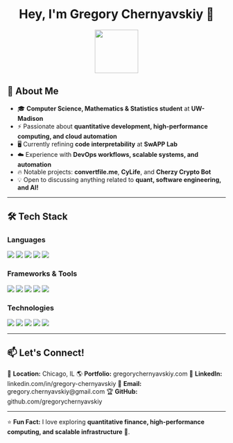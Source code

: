 <h1 align="center">Hey, I'm Gregory Chernyavskiy 👋</h1>

<p align="center">
  <img src="https://media.giphy.com/media/hvRJCLFzcasrR4ia7z/giphy.gif" width="100">
</p>

## 🚀 About Me
- 🎓 **Computer Science, Mathematics & Statistics student** at **UW-Madison**
- ⚡ Passionate about **quantitative development, high-performance computing, and cloud automation**
- 🖥️ Currently refining **code interpretability** at **SwAPP Lab**
- ☁️ Experience with **DevOps workflows, scalable systems, and automation**
- 🔥 Notable projects: **convertfile.me**, **CyLife**, and **Cherzy Crypto Bot**
- 💡 Open to discussing anything related to **quant, software engineering, and AI!**

---

## 🛠️ Tech Stack
### **Languages**
<p align="left">
  <img src="https://img.shields.io/badge/-Java-007396?style=flat-square&logo=java&logoColor=white">
  <img src="https://img.shields.io/badge/-Python-3776AB?style=flat-square&logo=python&logoColor=white">
  <img src="https://img.shields.io/badge/-C++-00599C?style=flat-square&logo=cplusplus&logoColor=white">
  <img src="https://img.shields.io/badge/-JavaScript-F7DF1E?style=flat-square&logo=javascript&logoColor=black">
  <img src="https://img.shields.io/badge/-SQL/MySQL-CC2927?style=flat-square&logo=mysql&logoColor=white">
</p>

### **Frameworks & Tools**
<p align="left">
  <img src="https://img.shields.io/badge/-React.js-61DAFB?style=flat-square&logo=react&logoColor=black">
  <img src="https://img.shields.io/badge/-Node.js-339933?style=flat-square&logo=nodedotjs&logoColor=white">
  <img src="https://img.shields.io/badge/-Spring Boot-6DB33F?style=flat-square&logo=springboot&logoColor=white">
  <img src="https://img.shields.io/badge/-Docker-2496ED?style=flat-square&logo=docker&logoColor=white">
  <img src="https://img.shields.io/badge/-AWS-232F3E?style=flat-square&logo=amazonaws&logoColor=white">
</p>

### **Technologies**
<p align="left">
  <img src="https://img.shields.io/badge/-Machine Learning-FF6F00?style=flat-square">
  <img src="https://img.shields.io/badge/-Distributed Systems-007396?style=flat-square">
  <img src="https://img.shields.io/badge/-RESTful APIs-4CAF50?style=flat-square">
  <img src="https://img.shields.io/badge/-CI/CD-808080?style=flat-square">
  <img src="https://img.shields.io/badge/-Data Visualization-FFD700?style=flat-square">
</p>

---

## 📫 Let's Connect!
<p align="left">
  📍 <b>Location:</b> Chicago, IL  
  🌎 <b>Portfolio:</b> gregorychernyavskiy.com  
  💼 <b>LinkedIn:</b> linkedin.com/in/gregory-chernyavskiy  
  📧 <b>Email:</b> gregory.chernyavskiy@gmail.com  
  🏆 <b>GitHub:</b> github.com/gregorychernyavskiy  
</p>

---

⭐ **Fun Fact:** I love exploring **quantitative finance, high-performance computing, and scalable infrastructure** 🚀.
